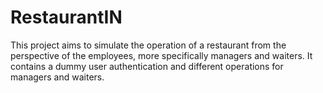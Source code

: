 # RestaurantIN

This project aims to simulate the operation of a restaurant from the perspective of the employees, more specifically managers and waiters.
It contains a dummy user authentication and different operations for managers and waiters.
